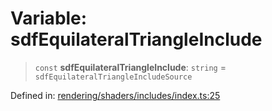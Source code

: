 # Variable: sdfEquilateralTriangleInclude

> `const` **sdfEquilateralTriangleInclude**: `string` = `sdfEquilateralTriangleIncludeSource`

Defined in: [rendering/shaders/includes/index.ts:25](https://github.com/Forge-Game-Engine/Forge/blob/6a4c05c6b58848e53a4f2ca7d9cd2f9b6c10e5ac/src/rendering/shaders/includes/index.ts#L25)
